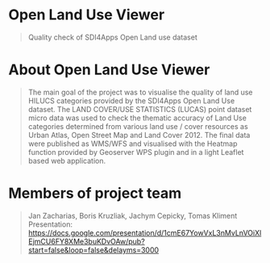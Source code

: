 # Open Land Use Viewer
> Quality check of SDI4Apps Open Land use dataset

# About Open Land Use Viewer
> The main goal of the project was to visualise the quality of land use HILUCS categories provided by the SDI4Apps Open Land Use dataset. The LAND COVER/USE STATISTICS (LUCAS) point dataset micro data was used to check the thematic accuracy of Land Use categories determined from various land use / cover resources as Urban Atlas, Open Street Map and Land Cover 2012. The final data were published as WMS/WFS and visualised with the Heatmap function provided by Geoserver WPS plugin and in a light Leaflet based web application.
# Members of project team
> Jan Zacharias, Boris Kruzliak, Jachym Cepicky, Tomas Kliment
Presentation: 
https://docs.google.com/presentation/d/1cmE67YowVxL3nMvLnVOiXlEjmCU6FY8XMe3buKDvOAw/pub?start=false&loop=false&delayms=3000
